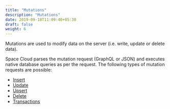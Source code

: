 ```yaml
---
title: "Mutations"
description: "Mutations"
date: 2019-09-18T11:09:40+05:30
draft: false
weight: 6
---
```


Mutations are used to modify data on the server (i.e. write, update or delete data).

Space Cloud parses the mutation request (GraphQL or JSON) and executes native database queries as per the request. The following types of mutation requests are possible:

- [Insert](/storage/database/mutations/insert)
- [Update](/storage/database/mutations/update)
- [Upsert](/storage/database/mutations/upsert)
- [Delete](/storage/database/mutations/delete)
- [Transactions](/storage/database/mutations/transactions)
